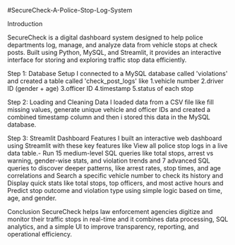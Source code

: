 #SecureCheck-A-Police-Stop-Log-System

Introduction
 
SecureCheck is a digital dashboard system designed to help police departments log, manage, and analyze data from vehicle stops at check posts. Built using Python, MySQL, and Streamlit, it provides an interactive interface for storing and exploring traffic stop data efficiently.

Step 1: Database Setup
I connected to a MySQL database called 'violations' and created a table called 'check_post_logs' like 
1.vehicle number
2.driver ID (gender + age)
3.officer ID
4.timestamp
5.status of each stop

Step 2: Loading and Cleaning Data
I loaded data from a CSV file like fill missing values, generate unique vehicle and officer IDs and created a combined timestamp column and then i stored this data in the MySQL database.

Step 3: Streamlit Dashboard Features
I built an interactive web dashboard using Streamlit with these key features like View all police stop logs in a live data table.- Run 15 medium-level SQL queries like total stops, arrest vs warning, gender-wise stats, and violation trends and 7 advanced SQL queries to discover deeper patterns, like arrest rates, stop times, and age correlations and Search a specific vehicle number to check its history and  Display quick stats like total stops, top officers, and most active hours and Predict stop outcome and violation type using simple logic based on time, age, and gender.

Conclusion
SecureCheck helps law enforcement agencies digitize and monitor their traffic stops in real-time and it combines data processing, SQL analytics, and a simple UI to improve transparency, reporting, and operational efficiency.
                                                          
